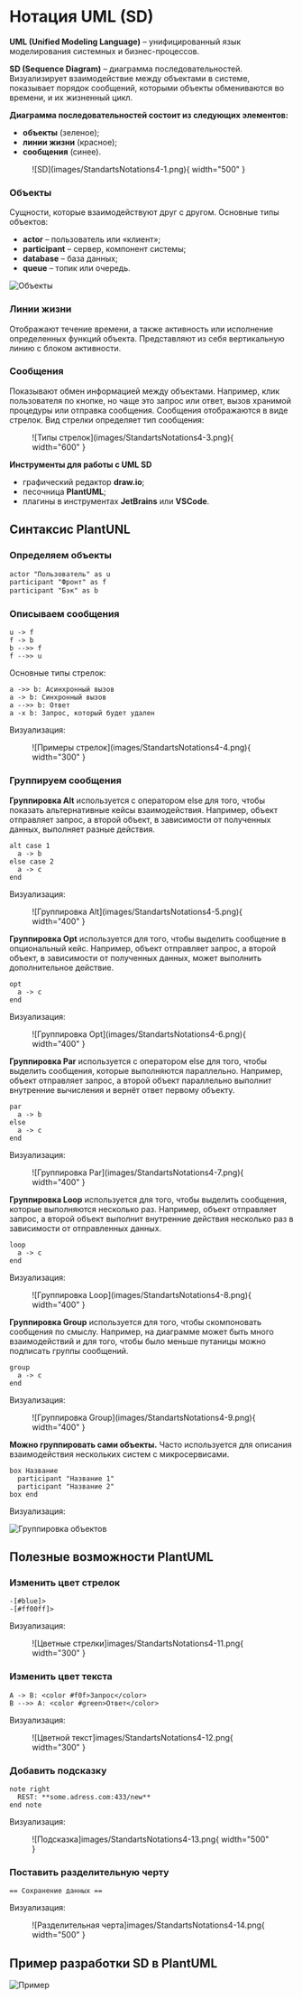# Нотация UML (SD)

**UML (Unified Modeling Language)** – унифицированный язык моделирования системных и бизнес-процессов.

**SD (Sequence Diagram)** – диаграмма последовательностей. Визуализирует взаимодействие между объектами в системе, показывает порядок сообщений, которыми объекты обмениваются во времени, и их жизненный цикл.

**Диаграмма последовательностей состоит из следующих элементов:**

- **объекты** (зеленое);
- **линии жизни** (красное);
- **сообщения** (синее).

<figure markdown="span">
  ![SD](images/StandartsNotations4-1.png){ width="500" }
</figure>

### Объекты
Сущности, которые взаимодействуют друг с другом. Основные типы объектов:
- **actor** – пользователь или «клиент»;
- **participant** – сервер, компонент системы;
- **database** – база данных;
- **queue** – топик или очередь.

![Объекты](images/StandartsNotations4-2.png)

### Линии жизни
Отображают течение времени, а также активность или исполнение определенных функций объекта. Представляют из себя вертикальную линию с блоком активности.

### Сообщения
Показывают обмен информацией между объектами. Например, клик пользователя по кнопке, но чаще это запрос или ответ, вызов хранимой процедуры или отправка сообщения. Сообщения отображаются в виде стрелок. Вид стрелки определяет тип сообщения:
<figure markdown="span">
  ![Типы стрелок](images/StandartsNotations4-3.png){ width="600" }
</figure>

**Инструменты для работы с UML SD**

- графический редактор **draw.io**;
- песочница **PlantUML**;
- плагины в инструментах **JetBrains** или **VSCode**.

## Синтаксис PlantUNL

### Определяем объекты
```html
actor "Пользователь" as u
participant "Фронт" as f
participant "Бэк" as b
```
### Описываем сообщения
```plantuml
u -> f
f -> b
b -->> f
f -->> u
```

Основные типы стрелок:
```plantuml
a ->> b: Асинхронный вызов
a -> b: Синхронный вызов
a -->> b: Ответ
a -x b: Запрос, который будет удален
```
Визуализация:

<figure markdown="span">
  ![Примеры стрелок](images/StandartsNotations4-4.png){ width="300" }
</figure>

### Группируем сообщения
**Группировка Alt** используется с оператором else для того, чтобы показать альтернативные кейсы взаимодействия. Например, объект отправляет запрос, а второй объект, в зависимости от полученных данных, выполняет разные действия.
```plantuml
alt case 1
  a -> b
else case 2
  a -> c
end
```
Визуализация:

<figure markdown="span">
  ![Группировка Alt](images/StandartsNotations4-5.png){ width="400" }
</figure>

**Группировка Opt** используется для того, чтобы выделить сообщение в опциональный кейс. Например, объект отправляет запрос, а второй объект, в зависимости от полученных данных, может выполнить дополнительное действие.
```plantuml
opt
  a -> c
end
```
Визуализация:

<figure markdown="span">
  ![Группировка Opt](images/StandartsNotations4-6.png){ width="400" }
</figure>

**Группировка Par** используется с оператором else для того, чтобы выделить сообщения, которые выполняются параллельно. Например, объект отправляет запрос, а второй объект параллельно выполнит внутренние вычисления и вернёт ответ первому объекту.
```plantuml
par
  a -> b
else
  a -> c
end
```
Визуализация:

<figure markdown="span">
  ![Группировка Par](images/StandartsNotations4-7.png){ width="400" }
</figure>

**Группировка Loop** используется для того, чтобы выделить сообщения, которые выполняются несколько раз. Например, объект отправляет запрос, а второй объект выполнит внутренние действия несколько раз в зависимости от отправленных данных.
```plantuml
loop
  a -> c
end
```
Визуализация:

<figure markdown="span">
  ![Группировка Loop](images/StandartsNotations4-8.png){ width="400" }
</figure>

**Группировка Group** используется для того, чтобы скомпоновать сообщения по смыслу. Например, на диаграмме может быть много взаимодействий и для того, чтобы было меньше путаницы можно подписать группы сообщений.
```plantuml
group
  a -> c
end
```
Визуализация:

<figure markdown="span">
  ![Группировка Group](images/StandartsNotations4-9.png){ width="400" }
</figure>

**Можно группировать сами объекты.** Часто используется для описания взаимодействия нескольких систем с микросервисами.
```plantuml
box Название
  participant "Название 1"
  participant "Название 2"
box end
```
Визуализация:

![Группировка объектов](images/StandartsNotations4-10.png)

## Полезные возможности PlantUML
### Изменить цвет стрелок
```plantuml
-[#blue]>
-[#ff00ff]>
```
Визуализация:

<figure markdown="span">
  ![Цветные стрелки]images/StandartsNotations4-11.png{ width="300" }
</figure>

### Изменить цвет текста
```plantuml
A -> B: <color #f0f>Запрос</color>
B -->> A: <color #green>Ответ</color>
```
Визуализация:

<figure markdown="span">
  ![Цветной текст]images/StandartsNotations4-12.png{ width="300" }
</figure>

### Добавить подсказку
```plantuml
note right
  REST: **some.adress.com:433/new**
end note
```
Визуализация:

<figure markdown="span">
  ![Подсказка]images/StandartsNotations4-13.png{ width="500" }
</figure>

### Поставить разделительную черту
```plantuml
== Сохранение данных ==
```
Визуализация:

<figure markdown="span">
  ![Разделительная черта]images/StandartsNotations4-14.png{ width="500" }
</figure>

## Пример разработки SD в PlantUML
![Пример](images/StandartsNotations4-15.png)